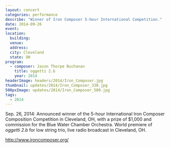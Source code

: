 ```yaml
---
layout: concert
categories: performance
describe: "Winner of Iron Composer 5-hour International Competition."
date: 2014-09-26
event:
location:
  building:
  venue:
  address:
  city: Cleveland
  state: OH
program:
  - composer: Jason Thorpe Buchanan
    title: oggetti 2.b
    year: 2014
headerImage: headers/2014/Iron_Composer.jpg
thumbnail: updates/2014/Iron_Composer_330.jpg
500pxImage: updates/2014/Iron_Composer_500.jpg
tags:
  - 2014
---
```


Sep. 26, 2014: Announced winner of the 5-hour International Iron Composer Composition Competition in Cleveland, OH, with a prize of $1,000 and commission for the Blue Water Chamber Orchestra. World premiere of <em>oggetti 2.b</em> for low string trio, live radio broadcast in Cleveland, OH.

http://www.ironcomposer.org/
